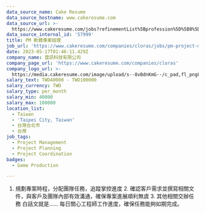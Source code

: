 ```yaml
---
data_source_name: Cake Resume
data_source_hostname: www.cakeresume.com
data_source_url: >-
  https://www.cakeresume.com/jobs?refinementList%5Bprofession%5D%5B0%5D=game-production&range%5Bsalary_range%5D%5Bmin%5D=100000
data_source_internal_id: '57999'
title: PM 軟體專案經理
job_url: 'https://www.cakeresume.com/companies/cloras/jobs/pm-project-manager'
date: 2023-05-17T01:46:11.429Z
company_name: 雲訊科技有限公司
company_page_url: 'https://www.cakeresume.com/companies/cloras'
company_logo_url: >-
  https://media.cakeresume.com/image/upload/s--8vBdnKmG--/c_pad,fl_png8,h_200,w_200/v1677316346/nrbqxnfira6ujckri5nc.png
salary_text: TWD40000 - TWD100000
salary_currency: TWD
salary_type: per_month
salary_min: 40000
salary_max: 100000
location_list:
  - Taiwan
  - 'Taipei City, Taiwan'
  - 台灣台北市
  - 台灣
job_tags:
  - Project Management
  - Project Planning
  - Project Coordination
badges:
  - Game Production

---
```


1. 規劃專案時程，分配團隊任務，追蹤掌控進度 2. 確認客戶需求並撰寫相關文件，與客戶及團隊內部有效溝通，確保專案進展順利無虞 3. 其他相關交辦任務 白話文就是...... 每日關心工程師工作進度，確保任務能夠如期完成。